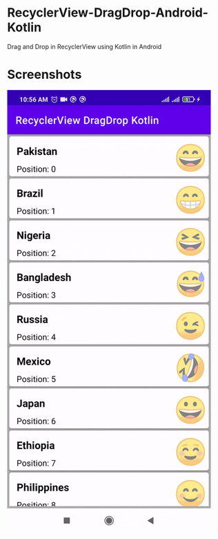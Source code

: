 # RecyclerView-DragDrop-Android-Kotlin
Drag and Drop in RecyclerView using Kotlin in Android 

# Screenshots
![alt text](https://github.com/myaqoob7/RecyclerView-DragDrop-Android-Kotlin/blob/master/Screenshots/screengif.gif?raw=true)
